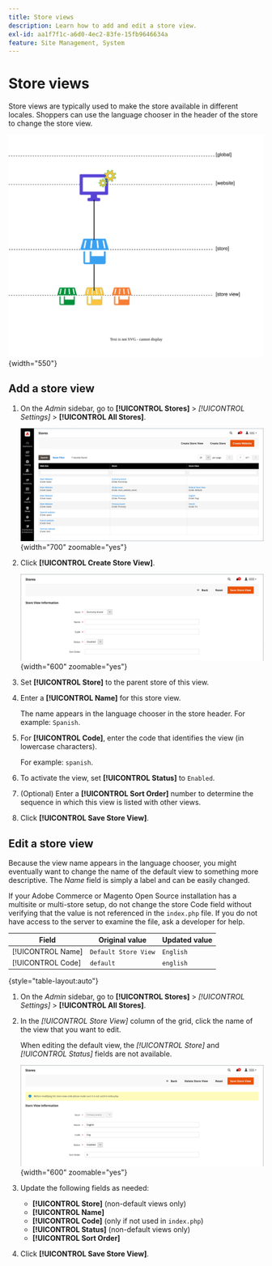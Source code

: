 ```yaml
---
title: Store views
description: Learn how to add and edit a store view.
exl-id: aa1f7f1c-a6d0-4ec2-83fe-15fb9646634a
feature: Site Management, System
---
```

# Store views

Store views are typically used to make the store available in different locales. Shoppers can use the language chooser in the header of the store to change the store view.

![Scope - multiple store views](./assets/scope-multiview.svg){width="550"}

## Add a store view

1. On the _Admin_ sidebar, go to **[!UICONTROL Stores]** > _[!UICONTROL Settings]_ > **[!UICONTROL All Stores]**.

   ![All Stores](./assets/stores-all.png){width="700" zoomable="yes"}

1. Click **[!UICONTROL Create Store View]**.

   ![Create store view](./assets/create-store-view.png){width="600" zoomable="yes"}

1. Set **[!UICONTROL Store]** to the parent store of this view.

1. Enter a **[!UICONTROL Name]** for this store view.

   The name appears in the language chooser in the store header. For example: `Spanish`.

1. For **[!UICONTROL Code]**, enter the code that identifies the view (in lowercase characters).

   For example: `spanish`.

1. To activate the view, set **[!UICONTROL Status]** to `Enabled`.

1. (Optional) Enter a **[!UICONTROL Sort Order]** number to determine the sequence in which this view is listed with other views.

1. Click **[!UICONTROL Save Store View]**.

## Edit a store view

Because the view name appears in the language chooser, you might eventually want to change the name of the default view to something more descriptive. The _Name_ field is simply a label and can be easily changed.

If your Adobe Commerce or Magento Open Source installation has a multisite or multi-store setup, do not change the store Code field without verifying that the value is not referenced in the `index.php` file. If you do not have access to the server to examine the file, ask a developer for help.

| Field | Original value | Updated value |
| ----- | -------------- | ------------- |
| [!UICONTROL Name]  | `Default Store View` | `English` |
| [!UICONTROL Code]  | `default` | `english` |

{style="table-layout:auto"}

1. On the _Admin_ sidebar, go to **[!UICONTROL Stores]** >  _[!UICONTROL Settings]_ > **[!UICONTROL All Stores]**.

1. In the _[!UICONTROL Store View]_ column of the grid, click the name of the view that you want to edit.

   When editing the default view, the _[!UICONTROL Store]_ and _[!UICONTROL Status]_ fields are not available.

   ![Store view - edit default view](./assets/edit-store-view-info.png){width="600" zoomable="yes"}

1. Update the following fields as needed:

    - **[!UICONTROL Store]** (non-default views only)
    - **[!UICONTROL Name]**
    - **[!UICONTROL Code]** (only if not used in `index.php`)
    - **[!UICONTROL Status]** (non-default views only)
    - **[!UICONTROL Sort Order]**

1. Click **[!UICONTROL Save Store View]**.
